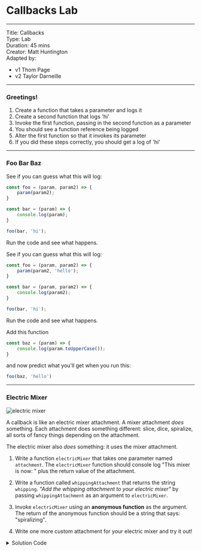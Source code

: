 
# Callbacks Lab

---
Title: Callbacks<br>
Type: Lab <br>
Duration: 45 mins <br>
Creator: Matt Huntington<br>
Adapted by: 
* v1 Thom Page
* v2 Taylor Darneille

---

### Greetings!

1. Create a function that takes a parameter and logs it
1. Create a second function that logs 'hi'
1. Invoke the first function, passing in the second function as a parameter
1. You should see a function reference being logged
1. Alter the first function so that it invokes its parameter
1. If you did these steps correctly, you should get a log of 'hi'

---

### Foo Bar Baz

See if you can guess what this will log:

```javascript
const foo = (param, param2) => {
    param(param2);
}

const bar = (param) => {
    console.log(param);
}

foo(bar, 'hi');
```

Run the code and see what happens.

See if you can guess what this will log:

```javascript
const foo = (param, param2) => {
    param(param2, 'hello');
}

const bar = (param, param2) => {
    console.log(param2);
}

foo(bar, 'hi');
```

Run the code and see what happens.

Add this function

```js
const baz = (param) => {
    console.log(param.toUpperCase());
}
```

and now predict what you'll get when you run this:

```js
foo(baz, 'hello')
```

---

### Electric Mixer

![electric mixer](https://i.pinimg.com/originals/14/b5/75/14b575bb9e064631727c7c1b8a30f06f.jpg)

A callback is like an electric mixer attachment. A mixer attachment _does_ something. Each attachment does something different: slice, dice, spiralize, all sorts of fancy things depending on the attachment.

The electric mixer also _does_ something: it uses the mixer attachment.

1. Write a function `electricMixer` that takes one parameter named `attachment`. The `electricMixer` function should console log "This mixer is now: " plus the return value of the attachment.


2. Write a function called `whippingAttachment` that returns the string `whipping`. *"Add the whipping attachment to your electric mixer"* by passing `whippingAttachment` as an argument to `electricMixer`.

3. Invoke `electricMixer` using an **anonymous function** as the argument. The return of the anonymous function should be a string that says: "spiralizing".

4. Write one more custom attachment for your electric mixer and try it out!

<details><summary>Solution Code</summary>
```js
const electricMixer = (attachment) => {
  console.log("This mixer is now: " + attachment());
}

const whippingAttachment = () => {
    return "whipping";
}

electricMixer(() => {
  return "spiralizing";
});

const slicerDicer = () => {
  return "slicin' and dicin'";
}

electricMixer(slicerDicer);
```
</details>

## setInterval and setTimeout

We can still provide multiple arguments to a function even if one of those arguments is a function.

Pseudocode for **setInterval** and **setTimeout**

```javascript
functionName(CALLBACK, MILLISECONDS)
```



```javascript
setTimeout(() => {
  console.log('hi');
}, 2000);
```

```javascript
setInterval(() => {
  console.log('hi');
}, 2000);
```

> Use SetInterval to display a number that increases by 1 each second (it's a clock!)

**Food for thought: Give a real world example of when you would use setTimeout or setInterval**

<hr>

Follow the following steps:

 1.  Create a function called `wordReverse` that reverses a string.
 2.  Create a function called `toUpperCase` that capitalizes every letter in a string.
 3.  Write a function, called `repMaster`, that accepts two arguments, input and a function. Input should be able to be used with the function.  The function used as an argument must return a string.  `repMaster` should take the result of the string, passed as an argument to the argument function, and return this result with `' proves that I am the rep MASTER!'` concatenated to it.  

Expected Output:  

 ```javascript
      repMaster("Never give your heart to a blockhead", wordReverse);
 ```
>    "blockhead a to heart your give never proves that I am the rep MASTER!"

  ```javascript
      repMaster("I finished this practice", toUpperCase);
  ```

>  "I FINISHED THIS PRACTICE proves that I am the rep MASTER!"

## Hungry for More?

Javascript is a great language but it can always be improved!

1. We need a `.count` method and we need you to write it! The method should take an array and count how many elements are the same in that array, returning that number. *hint: remember to make an array that has duplicate elements!!*
1. Write a `.unique` method that creates a new array out of all the unique values in an array.